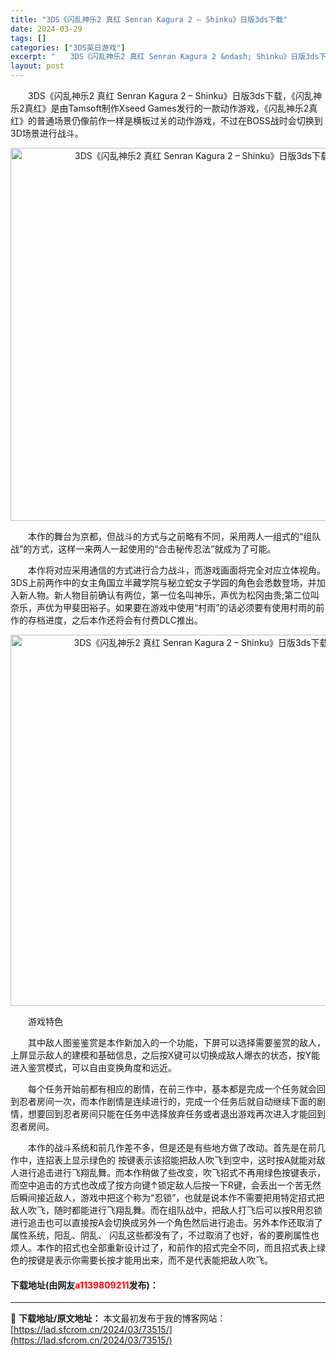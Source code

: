 ```yaml
---
title: "3DS《闪乱神乐2 真红 Senran Kagura 2 – Shinku》日版3ds下载"
date: 2024-03-29
tags: []
categories: ["3DS英日游戏"]
excerpt: "　　3DS《闪乱神乐2 真红 Senran Kagura 2 &ndash; Shinku》日版3ds下载，《闪乱神乐2真红》是由Tamsoft制作Xseed Games发行的一款动作游戏，《闪乱神乐2真红》的普通场景仍像前作一样是横板过关的动作游戏，不过在BOSS战时会切换到3D场景进行战斗。 　&hellip;"
layout: post
---
```


 <p>　　3DS《闪乱神乐2 真红 Senran Kagura 2 &ndash; Shinku》日版3ds下载，《闪乱神乐2真红》是由Tamsoft制作Xseed Games发行的一款动作游戏，《闪乱神乐2真红》的普通场景仍像前作一样是横板过关的动作游戏，不过在BOSS战时会切换到3D场景进行战斗。</p> <p align="center"><img align="" border="0" src="https://lad.sfcrom.cn/wp-content/uploads/2024/03/20240329_66062c07ada4b.png" width="597" alt="3DS《闪乱神乐2 真红 Senran Kagura 2 – Shinku》日版3ds下载" /></p> <p>　　本作的舞台为京都，但战斗的方式与之前略有不同，采用两人一组式的&ldquo;组队战&rdquo;的方式，这样一来两人一起使用的&ldquo;合击秘传忍法&rdquo;就成为了可能。</p> <p>　　本作将对应采用通信的方式进行合力战斗，而游戏画面将完全对应立体视角。3DS上前两作中的女主角国立半藏学院与秘立蛇女子学园的角色会悉数登场，并加入新人物。新人物目前确认有两位，第一位名叫神乐，声优为松冈由贵;第二位叫奈乐，声优为甲斐田裕子。如果要在游戏中使用&ldquo;村雨&rdquo;的话必须要有使用村雨的前作的存档进度，之后本作还将会有付费DLC推出。</p> <p align="center"><img align="" border="0" src="https://lad.sfcrom.cn/wp-content/uploads/2024/03/20240329_66062c08eb838.png" width="594" alt="3DS《闪乱神乐2 真红 Senran Kagura 2 – Shinku》日版3ds下载" /></p> <p>　　游戏特色</p> <p>　　其中敌人图鉴鉴赏是本作新加入的一个功能，下屏可以选择需要鉴赏的敌人，上屏显示敌人的建模和基础信息，之后按X键可以切换成敌人爆衣的状态，按Y能进入鉴赏模式，可以自由变换角度和远近。</p> <p>　　每个任务开始前都有相应的剧情，在前三作中，基本都是完成一个任务就会回到忍者房间一次，而本作剧情是连续进行的，完成一个任务后就自动继续下面的剧情，想要回到忍者房间只能在任务中选择放弃任务或者退出游戏再次进入才能回到忍者房间。</p> <p>　　本作的战斗系统和前几作差不多，但是还是有些地方做了改动。首先是在前几作中，连招表上显示绿色的 按键表示该招能把敌人吹飞到空中，这时按A就能对敌人进行追击进行飞翔乱舞。而本作稍做了些改变，吹飞招式不再用绿色按键表示，而空中追击的方式也改成了按方向键&uarr;锁定敌人后按一下R键，会丢出一个苦无然后瞬间接近敌人，游戏中把这个称为&ldquo;忍锁&rdquo;，也就是说本作不需要把用特定招式把敌人吹飞，随时都能进行飞翔乱舞。而在组队战中，把敌人打飞后可以按R用忍锁进行追击也可以直接按A会切换成另外一个角色然后进行追击。另外本作还取消了属性系统，阳乱、阴乱、 闪乱这些都没有了，不过取消了也好，省的要刷属性也烦人。本作的招式也全部重新设计过了，和前作的招式完全不同，而且招式表上绿色的按键是表示你需要长按才能用出来，而不是代表能把敌人吹飞。</p> <p><h4>下载地址(由网友<font color="red">a1139809211</font>发布)：</h4></p> 

---
📖 **下载地址/原文地址：** 本文最初发布于我的博客网站：[https://lad.sfcrom.cn/2024/03/73515/](https://lad.sfcrom.cn/2024/03/73515/)
